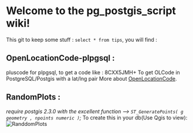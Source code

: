 # Welcome to the pg_postgis_script wiki!  
  
This git to keep some stuff : `select * from tips`, you will find :

## OpenLocationCode-plpgsql :
pluscode for plpgsql, to get a code like : 8CXX5JMH+
To get OLCode in PostgreSQL/Postgis with a lat/lng pair
More about [OpenLocationCode](https://plus.codes/).

## RandomPlots :  
_require postgis 2.3.0 with the excellent function --> `ST_GeneratePoints( g geometry , npoints numeric )`;_
To create this in your db(Use Qgis to view):
![RanddomPlots](http://cen-normandie.com/doc_images/random_plots.PNG)

